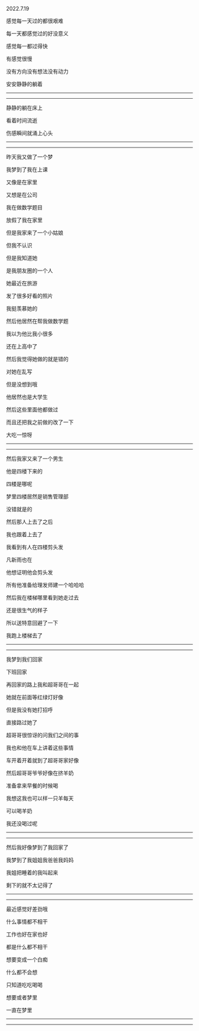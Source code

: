2022.7.19

感觉每一天过的都很艰难

每一天都感觉过的好没意义

感觉每一都过得快

有感觉很慢

没有方向没有想法没有动力

安安静静的躺着

---------

-------------

静静的躺在床上

看着时间流逝

伤感瞬间就涌上心头

-------

------------

昨天我又做了一个梦

我梦到了我在上课

又像是在家里

又想是在公司

我在做数学题目

放假了我在家里

但是我家来了一个小姑娘

但我不认识

但是我知道她

是我朋友圈的一个人

她最近在旅游

发了很多好看的照片

我挺羡慕她的

然后他居然在帮我做数学题

我以为他比我小很多

还在上高中了

然后我觉得她做的就是错的

对她在乱写

但是没想到哦

他居然也是大学生

然后这些里面他都做过

而且还把我之前做的改了一下

大吃一惊呀

----------

-------------

然后我家又来了一个男生

他是四楼下来的

四楼是哪呢

梦里四楼居然是销售管理部

没错就是的

然后那人上去了之后

我也跟着上去了

我看到有人在四楼剪头发

凡新雨也在

他想证明他会剪头发

所有他准备给理发师建一个哈哈哈

然后我在楼梯哪里看到她走过去

还是很生气的样子

所以送特意回避了一下

我跑上楼梯去了

----------

-----------

我梦到我们回家

下班回家

再回家的路上我和超哥哥在一起

她就在前面等红绿灯好像

但是我没有她打招呼

直接路过她了

超哥哥很惊讶的问我们之间的事

我也和他在车上讲着这些事情

车开着开着就到了超哥哥家好像

然后超哥哥爷爷好像在挤羊奶

准备拿来早餐的时候喝

我想这我也可以样一只羊每天

可以喝羊奶

我还没喝过呢

--------

-------------

然后我好像梦到了我回家了

我梦到了我姐姐我爸爸我妈妈

我姐把睡着的我叫起来

剩下的就不太记得了

-------------

-------------

最近感觉好差劲哦

什么事情都不相干

工作也好在家也好

都是什么都不相干

想要变成一个白痴

什么都不会想

只知道吃吃喝喝

想要或者梦里

一直在梦里

----------

-----------------


